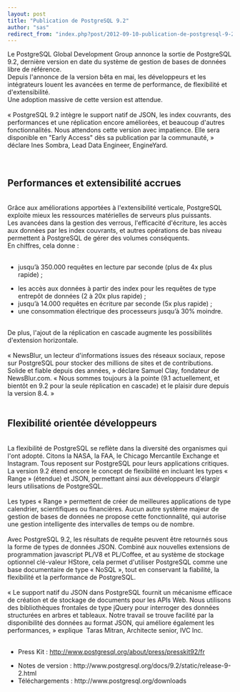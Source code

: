 ```yaml
---
layout: post
title: "Publication de PostgreSQL 9.2"
author: "sas"
redirect_from: "index.php?post/2012-09-10-publication-de-postgresql-9-2 "
---
```




Le PostgreSQL Global Development Group annonce la sortie de PostgreSQL 9.2, dernière version en date du système de gestion de bases de données libre de référence.<br />Depuis l'annonce de la version bêta en mai, les développeurs et les intégrateurs louent les avancées en terme de performance, de flexibilité et d'extensibilité.<br />Une adoption massive de cette version est attendue.<br /><br />« PostgreSQL 9.2 intègre le support natif de JSON, les index couvrants, des performances et une réplication encore améliorées, et beaucoup d'autres fonctionnalités. Nous attendons cette version avec impatience. Elle sera disponible en "Early Access" dès sa publication par la communauté, » déclare Ines Sombra, Lead Data Engineer, EngineYard.<br /><br /><br /><h2>Performances et extensibilité accrues</h2>

<br />Grâce aux améliorations apportées à l'extensibilité verticale, PostgreSQL exploite mieux les ressources matérielles de serveurs plus puissants.<br />Les avancées dans la gestion des verrous, l'efficacité d'écriture, les accès aux données par les index couvrants, et autres opérations de bas niveau permettent à PostgreSQL de gérer des volumes conséquents. <br />En chiffres, cela donne :<br /><br /><ul><li>jusqu’à 350.000 requêtes en lecture par seconde (plus de 4x plus rapide) ;</li>

<li>les accès aux données à partir des index pour les requêtes de type entrepôt de données (2 à 20x plus rapide) ;</li>

<li>jusqu’à 14.000 requêtes en écriture par seconde (5x plus rapide) ;</li>

<li>une consommation électrique des processeurs jusqu’à 30% moindre.</li>

</ul>

<br />De plus, l'ajout de la réplication en cascade augmente les possibilités d'extension horizontale.<br /><br />« NewsBlur, un lecteur d'informations issues des réseaux sociaux, repose sur PostgreSQL pour stocker des millions de sites et de contributions. Solide et fiable depuis des années, » déclare Samuel Clay, fondateur de NewsBlur.com. « Nous sommes toujours à la pointe (9.1 actuellement, et bientôt en 9.2 pour la seule réplication en cascade) et le plaisir dure depuis la version 8.4. »<br /><br /><h2>Flexibilité orientée développeurs</h2>

<br />La flexibilité de PostgreSQL se reflète dans la diversité des organismes qui l'ont adopté. Citons la NASA, la FAA, le Chicago Mercantile Exchange et Instagram. Tous reposent sur PostgreSQL pour leurs applications critiques.<br />La version 9.2 étend encore le concept de flexibilité en incluant les types « Range » (étendue) et JSON, permettant ainsi aux développeurs d'élargir leurs utilisations de PostgreSQL.<br /><br />Les types « Range » permettent de créer de meilleures applications de type calendrier, scientifiques ou financières. Aucun autre système majeur de gestion de bases de données ne propose cette fonctionnalité, qui autorise une gestion intelligente des intervalles de temps ou de nombre.<br /><br />Avec PostgreSQL 9.2, les résultats de requête peuvent être retournés sous la forme de types de données JSON. Combiné aux nouvelles extensions de programmation javascript PL/V8 et PL/Coffee, et au système de stockage optionnel clé-valeur HStore, cela permet d'utiliser PostgreSQL comme une base documentaire de type « NoSQL », tout en conservant la fiabilité, la flexibilité et la performance de PostgreSQL.<br /><br />« Le support natif du JSON dans PostgreSQL fournit un mécanisme efficace de création et de stockage de documents pour les APIs Web. Nous utilisons des bibliothèques frontales de type jQuery pour interroger des données structurées en arbres et tableaux. Notre travail se trouve facilité par la disponibilité des données au format JSON, qui améliore également les performances, » explique&nbsp; Taras Mitran, Architecte senior, IVC Inc.<br /><br /><ul><li>Press Kit : http://www.postgresql.org/about/press/presskit92/fr</li>

<li>Notes de version : http://www.postgresql.org/docs/9.2/static/release-9-2.html</li>

<li>Téléchargements : http://www.postgresql.org/downloads</li>

</ul>